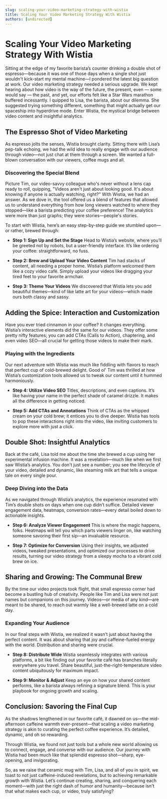 ```yaml
---
slug: scaling-your-video-marketing-strategy-with-wistia
title: Scaling Your Video Marketing Strategy With Wistia
authors: [undirected]
---
```



# Scaling Your Video Marketing Strategy With Wistia

Sitting at the edge of my favorite barista’s counter drinking a double shot of espresso—because it was one of those days when a single shot just wouldn't kick-start my mental machine—I pondered the latest big question at work. Our video marketing strategy needed a serious upgrade. We kept hearing about how video is the way of the future, the present, even — some would say — the past, and yet, our efforts felt like a Star Wars marathon buffered incessantly. I quipped to Lisa, the barista, about our dilemma. She suggested trying something different, something that might actually get our spaceship into hyperdrive mode. Enter Wistia, the mystical bridge between video content and insightful analytics.

## The Espresso Shot of Video Marketing

As espresso jolts the senses, Wistia brought clarity. Sitting there with Lisa’s pep-talk echoing, we had the wild idea to really engage with our audience through video—not just chat at them through a screen. We wanted a full-blown conversation with our viewers, coffee mugs and all.

### Discovering the Special Blend

Picture Tim, our video-savvy colleague who's never without a lens cap ready to roll, quipping, "Videos aren't just about looking good. It's about knowing if anyone is actually watching, right?" With Wistia, we had an answer. As we dove in, the tool offered us a blend of features that allowed us to understand everything from how long viewers watched to where they stopped—like a barista predicting your coffee preference! The analytics were more than just graphs; they were stories—people's stories.

To start with Wistia, here’s an easy step-by-step guide we stumbled upon—or rather, brewed through:

- **Step 1: Sign Up and Set the Stage**
  Head to Wistia’s website, where you’ll be greeted not by robots, but a user-friendly interface. It’s like ordering your coffee: straightforward, no fuss.

- **Step 2: Brew and Upload Your Video Content**
  Tim had stacks of content, all needing a proper home. Wistia’s platform welcomed them like a cozy video café. Simply upload your videos like dragging your tired feet to your favorite armchair.

- **Step 3: Theme Your Videos**
  We discovered that Wistia lets you add beautiful themes—kind of like latte art for your videos—which made ours both classy and sassy.

## Adding the Spice: Interaction and Customization

Have you ever tried cinnamon in your coffee? It changes everything. Wistia’s interactive elements did the same for our videos. They offer some pretty nifty features; you can add CTAs (Calls to Action), chaptering, and even video SEO—all crucial for getting those videos to make their mark.

### Playing with the Ingredients

Our next adventure with Wistia was much like fiddling with flavors to reach that perfect cup of cold-brewed delight. Good ol' Tim was thrilled at how Wistia’s customization tools allowed us to tweak our content until it hummed harmoniously.

- **Step 4: Utilize Video SEO**
  Titles, descriptions, and even captions. It’s like having your name in the perfect shade of caramel drizzle. It makes all the difference in getting noticed.

- **Step 5: Add CTAs and Annotations**
  Think of CTAs as the whipped cream on your cold brew; it entices you to dive deeper. Wistia has tools to pop these interactions right into the video, like inviting customers to explore more with just a click.

## Double Shot: Insightful Analytics

Back at the café, Lisa told me about the time she brewed a cup using her experimental infusion machine. It was a revelation—much like when we first saw Wistia’s analytics. You don't just see a number; you see the lifecycle of your video, detailed and dynamic, like steaming milk art that tells a unique tale on every single pour.

### Deep Diving into the Data

As we navigated through Wistia’s analytics, the experience resonated with Tim’s double shots on days when one cup didn’t suffice. Detailed viewer engagement data, heatmaps, conversion rates—every detail boiled down to actionable insights.

- **Step 6: Analyze Viewer Engagement**
  This is where the magic happens, folks. Heatmaps will tell you which parts viewers linger on, like watching someone savoring their first sip—an invaluable resource.

- **Step 7: Optimize for Conversion**
  Using their insights, we adjusted videos, tweaked presentations, and optimized our processes to drive results, turning our video strategy from a sleepy mocha to a vibrant cold brew on ice.

## Sharing and Growing: The Communal Brew

By the time our video projects took flight, that small espresso corner had become a bustling hub of creativity. People like Tim and Lisa were not just names but companions on this journey. Videos—or media of any kind—are meant to be shared, to reach out warmly like a well-brewed latte on a cold day.

### Expanding Your Audience

In our final steps with Wistia, we realized it wasn't just about having the perfect content. It was about sharing that joy and caffeine-fueled energy with the world. Distribution and sharing were crucial.

- **Step 8: Distribute Wide**
  Wistia seamlessly integrates with various platforms, a bit like finding out your favorite café has branches literally everywhere you travel. Share beautiful, just-the-right-temperature video content ubiquitously for maximum impact.

- **Step 9: Monitor & Adjust**
  Keep an eye on how your shared content performs, like a barista always refining a signature blend. This is your playbook for ongoing growth and scaling.

## Conclusion: Savoring the Final Cup

As the shadows lengthened in our favorite café, it dawned on us—the mid-afternoon caffeine warmth ever-present—that scaling a video marketing strategy is akin to curating the perfect coffee experience. It’s detailed, dynamic, and oh so rewarding.

Through Wistia, we found not just tools but a whole new world allowing us to connect, engage, and converse with our audience. Our journey with Wistia had been much like that splendid espresso shot—sharp, eye-opening, and invigorating.

So, as we raise that ceramic mug with Tim, Lisa, and all of you in spirit, we toast to not just caffeine-induced revelations, but to achieving remarkable growth with Wistia. Let’s continue creating, sharing, and conquering each moment—with just the right dash of humor and humanity—because isn't that what makes each cup, or video, truly satisfying?
```
